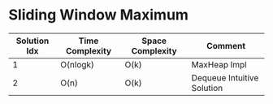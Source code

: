 # Sliding Window Maximum

| Solution Idx | Time Complexity | Space Complexity | Comment                    |
| ------------ | --------------- | ---------------- | -------------------------- |
| 1            | O(nlogk)        | O(k)             | MaxHeap Impl               |
| 2            | O(n)            | O(k)             | Dequeue Intuitive Solution |
